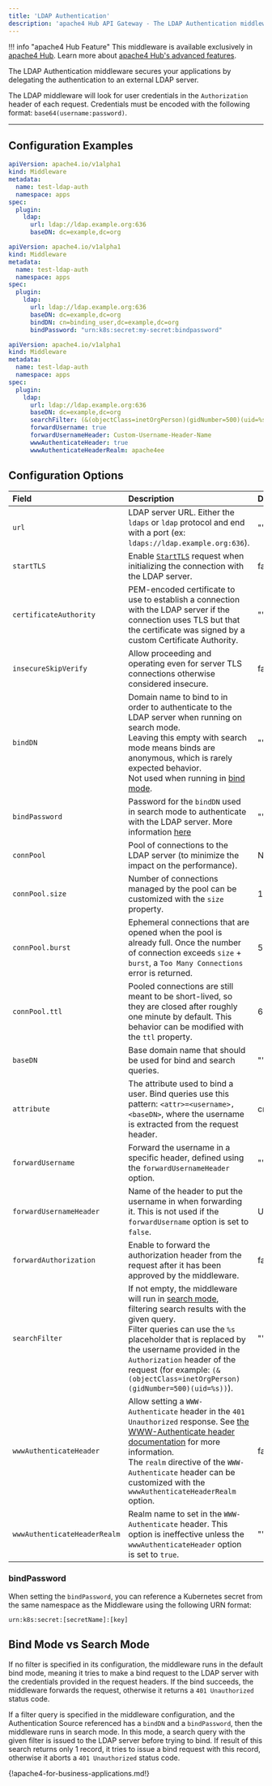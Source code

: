 ```yaml
---
title: 'LDAP Authentication'
description: 'apache4 Hub API Gateway - The LDAP Authentication middleware secures your applications by delegating the authentication to an external LDAP server.'
---
```


!!! info "apache4 Hub Feature"
    This middleware is available exclusively in [apache4 Hub](https://apache4.io/apache4-hub/). Learn more about [apache4 Hub's advanced features](https://doc.apache4.io/apache4-hub/api-gateway/intro).

The LDAP Authentication middleware secures your applications by delegating the authentication to an external LDAP server.

The LDAP middleware will look for user credentials in the `Authorization` header of each request. Credentials must be encoded with the following format: `base64(username:password)`.

---

## Configuration Examples

```yaml tab="Basic usage"
apiVersion: apache4.io/v1alpha1
kind: Middleware
metadata:
  name: test-ldap-auth
  namespace: apps
spec:
  plugin:
    ldap:
      url: ldap://ldap.example.org:636
      baseDN: dc=example,dc=org
```

```yaml tab="Basic usage with bind need"
apiVersion: apache4.io/v1alpha1
kind: Middleware
metadata:
  name: test-ldap-auth
  namespace: apps
spec:
  plugin:
    ldap:
      url: ldap://ldap.example.org:636
      baseDN: dc=example,dc=org
      bindDN: cn=binding_user,dc=example,dc=org
      bindPassword: "urn:k8s:secret:my-secret:bindpassword"
```

```yaml tab="Enabling search, bind & WWW-Authenticate header"
apiVersion: apache4.io/v1alpha1
kind: Middleware
metadata:
  name: test-ldap-auth
  namespace: apps
spec:
  plugin:
    ldap:
      url: ldap://ldap.example.org:636
      baseDN: dc=example,dc=org
      searchFilter: (&(objectClass=inetOrgPerson)(gidNumber=500)(uid=%s))
      forwardUsername: true
      forwardUsernameHeader: Custom-Username-Header-Name
      wwwAuthenticateHeader: true
      wwwAuthenticateHeaderRealm: apache4ee
```

## Configuration Options

| Field | Description | Default | Required |
|:------|:------------|:--------|:---------|
| `url` | LDAP server URL. Either the `ldaps` or `ldap` protocol and end with a port (ex: `ldaps://ldap.example.org:636`). | ""      | Yes      |
| `startTLS` | Enable [`StartTLS`](https://tools.ietf.org/html/rfc4511#section-4.14) request when initializing the connection with the LDAP server. | false   | No       |
| `certificateAuthority` | PEM-encoded certificate to use to establish a connection with the LDAP server if the connection uses TLS but that the certificate was signed by a custom Certificate Authority. | ""      | No       |
| `insecureSkipVerify` | Allow proceeding and operating even for server TLS connections otherwise considered insecure. | false   | No       |
| `bindDN` | Domain name to bind to in order to authenticate to the LDAP server when running on search mode.<br /> Leaving this empty with search mode means binds are anonymous, which is rarely expected behavior.<br /> Not used when running in [bind mode](#bind-mode-vs-search-mode). | ""      | No       |
| `bindPassword` |  Password for the `bindDN` used in search mode to authenticate with the LDAP server. More information [here](#bindpassword) | ""      | No       |
| `connPool` | Pool of connections to the LDAP server (to minimize the impact on the performance). | None    | No       |
| `connPool.size` | Number of connections managed by the pool can be customized with the `size` property. | 10      | No       |
| `connPool.burst` | Ephemeral connections that are opened when the pool is already full. Once the number of connection exceeds `size` + `burst`, a `Too Many Connections` error is returned. | 5       | No       |
| `connPool.ttl` | Pooled connections are still meant to be short-lived, so they are closed after roughly one minute by default. This behavior can be modified with the `ttl` property. | 60s     | No       |
| `baseDN` | Base domain name that should be used for bind and search queries. | ""      | Yes      |
| `attribute` | The attribute used to bind a user. Bind queries use this pattern: `<attr>=<username>,<baseDN>`, where the username is extracted from the request header. | cn      | Yes      |
| `forwardUsername` | Forward the username in a specific header, defined using the `forwardUsernameHeader` option. | ""      | No       |
| `forwardUsernameHeader` | Name of the header to put the username in when forwarding it. This is not used if the `forwardUsername` option is set to `false`. | Username | Yes      |
| `forwardAuthorization` | Enable to forward the authorization header from the request after it has been approved by the middleware. | false   | Yes      |
| `searchFilter` | If not empty, the middleware will run in [search mode](#bind-mode-vs-search-mode), filtering search results with the given query.<br />Filter queries can use the `%s` placeholder that is replaced by the username provided in the `Authorization` header of the request (for example: `(&(objectClass=inetOrgPerson)(gidNumber=500)(uid=%s))`). | ""      | No       |
| `wwwAuthenticateHeader` | Allow setting a `WWW-Authenticate` header in the `401 Unauthorized` response. See [the WWW-Authenticate header documentation](https://developer.mozilla.org/en-US/docs/Web/HTTP/Headers/WWW-Authenticate) for more information.<br /> The `realm` directive of the `WWW-Authenticate` header can be customized with the `wwwAuthenticateHeaderRealm` option. | false   | No       |
| `wwwAuthenticateHeaderRealm` | Realm name to set in the `WWW-Authenticate` header. This option is ineffective unless the `wwwAuthenticateHeader` option is set to `true`. | ""      | No       |

### bindPassword

When setting the `bindPassword`, you can reference a Kubernetes secret from the same namespace as the Middleware using the following URN format:

```text
urn:k8s:secret:[secretName]:[key]
```

## Bind Mode vs Search Mode

If no filter is specified in its configuration, the middleware runs in the default bind mode,
meaning it tries to make a bind request to the LDAP server with the credentials provided in the request headers.
If the bind succeeds, the middleware forwards the request, otherwise it returns a `401 Unauthorized` status code.

If a filter query is specified in the middleware configuration, and the Authentication Source referenced has a `bindDN`
and a `bindPassword`, then the middleware runs in search mode. In this mode, a search query with the given filter is
issued to the LDAP server before trying to bind. If result of this search returns only 1 record,
it tries to issue a bind request with this record, otherwise it aborts a `401 Unauthorized` status code.

{!apache4-for-business-applications.md!}